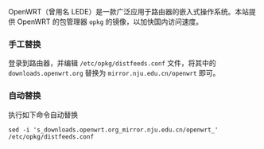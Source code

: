 OpenWRT（曾用名 LEDE）是一款广泛应用于路由器的嵌入式操作系统。本站提供 OpenWRT 的包管理器 `opkg` 的镜像，以加快国内访问速度。

### 手工替换

登录到路由器，并编辑 `/etc/opkg/distfeeds.conf` 文件，将其中的 `downloads.openwrt.org` 替换为 `mirror.nju.edu.cn/openwrt` 即可。

### 自动替换

执行如下命令自动替换

```
sed -i 's_downloads.openwrt.org_mirror.nju.edu.cn/openwrt_' /etc/opkg/distfeeds.conf
```